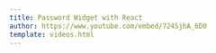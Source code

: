 ```yaml
---
title: Password Widget with React
author: https://www.youtube.com/embed/724SjhA_6D0
template: videos.html
---
```

